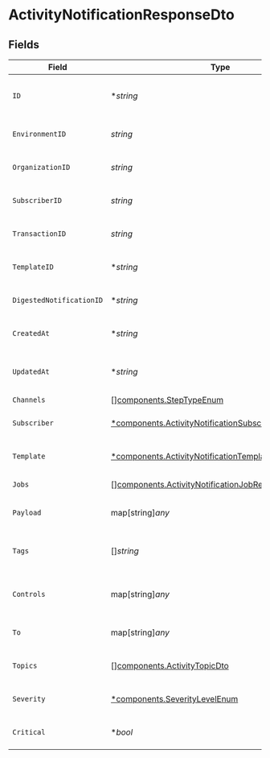 # ActivityNotificationResponseDto


## Fields

| Field                                                                                                                         | Type                                                                                                                          | Required                                                                                                                      | Description                                                                                                                   |
| ----------------------------------------------------------------------------------------------------------------------------- | ----------------------------------------------------------------------------------------------------------------------------- | ----------------------------------------------------------------------------------------------------------------------------- | ----------------------------------------------------------------------------------------------------------------------------- |
| `ID`                                                                                                                          | **string*                                                                                                                     | :heavy_minus_sign:                                                                                                            | Unique identifier of the notification                                                                                         |
| `EnvironmentID`                                                                                                               | *string*                                                                                                                      | :heavy_check_mark:                                                                                                            | Environment ID of the notification                                                                                            |
| `OrganizationID`                                                                                                              | *string*                                                                                                                      | :heavy_check_mark:                                                                                                            | Organization ID of the notification                                                                                           |
| `SubscriberID`                                                                                                                | *string*                                                                                                                      | :heavy_check_mark:                                                                                                            | Subscriber ID of the notification                                                                                             |
| `TransactionID`                                                                                                               | *string*                                                                                                                      | :heavy_check_mark:                                                                                                            | Transaction ID of the notification                                                                                            |
| `TemplateID`                                                                                                                  | **string*                                                                                                                     | :heavy_minus_sign:                                                                                                            | Template ID of the notification                                                                                               |
| `DigestedNotificationID`                                                                                                      | **string*                                                                                                                     | :heavy_minus_sign:                                                                                                            | Digested Notification ID                                                                                                      |
| `CreatedAt`                                                                                                                   | **string*                                                                                                                     | :heavy_minus_sign:                                                                                                            | Creation time of the notification                                                                                             |
| `UpdatedAt`                                                                                                                   | **string*                                                                                                                     | :heavy_minus_sign:                                                                                                            | Last updated time of the notification                                                                                         |
| `Channels`                                                                                                                    | [][components.StepTypeEnum](../../models/components/steptypeenum.md)                                                          | :heavy_minus_sign:                                                                                                            | N/A                                                                                                                           |
| `Subscriber`                                                                                                                  | [*components.ActivityNotificationSubscriberResponseDto](../../models/components/activitynotificationsubscriberresponsedto.md) | :heavy_minus_sign:                                                                                                            | Subscriber of the notification                                                                                                |
| `Template`                                                                                                                    | [*components.ActivityNotificationTemplateResponseDto](../../models/components/activitynotificationtemplateresponsedto.md)     | :heavy_minus_sign:                                                                                                            | Template of the notification                                                                                                  |
| `Jobs`                                                                                                                        | [][components.ActivityNotificationJobResponseDto](../../models/components/activitynotificationjobresponsedto.md)              | :heavy_minus_sign:                                                                                                            | Jobs of the notification                                                                                                      |
| `Payload`                                                                                                                     | map[string]*any*                                                                                                              | :heavy_minus_sign:                                                                                                            | Payload of the notification                                                                                                   |
| `Tags`                                                                                                                        | []*string*                                                                                                                    | :heavy_minus_sign:                                                                                                            | Tags associated with the notification                                                                                         |
| `Controls`                                                                                                                    | map[string]*any*                                                                                                              | :heavy_minus_sign:                                                                                                            | Controls associated with the notification                                                                                     |
| `To`                                                                                                                          | map[string]*any*                                                                                                              | :heavy_minus_sign:                                                                                                            | To field for subscriber definition                                                                                            |
| `Topics`                                                                                                                      | [][components.ActivityTopicDto](../../models/components/activitytopicdto.md)                                                  | :heavy_minus_sign:                                                                                                            | Topics of the notification                                                                                                    |
| `Severity`                                                                                                                    | [*components.SeverityLevelEnum](../../models/components/severitylevelenum.md)                                                 | :heavy_minus_sign:                                                                                                            | Severity of the workflow                                                                                                      |
| `Critical`                                                                                                                    | **bool*                                                                                                                       | :heavy_minus_sign:                                                                                                            | Criticality of the notification                                                                                               |
